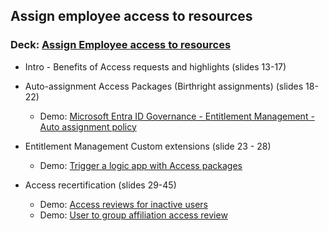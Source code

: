 ## Assign employee access to resources  
### Deck: [Assign Employee access to resources](https://github.com/microsoft/EntraIDGovernance-Training/blob/main/POCBOX/Assign%20employee%20access%20to%20resources/IGAPOC%20-%20Assign%20Employee%20access%20to%20resources.pptx) 

-  Intro - Benefits of Access requests and highlights (slides 13-17) 
-  Auto-assignment Access Packages (Birthright assignments) (slides 18-22)
   - Demo: [Microsoft Entra ID Governance  - Entitlement Management - Auto assignment policy](https://youtu.be/umGvpL3I41U)   
- Entitlement Management Custom extensions (slide 23 - 28) 
  - Demo: [Trigger a logic app with Access packages](https://youtu.be/tiwiUEx0FHo) 

- Access recertification (slides 29-45)
  - Demo: [Access reviews for inactive users](https://youtu.be/rQxaoMoZRQ0)
  - Demo: [User to group affiliation access review](https://youtu.be/352bjbAqLnM) 



